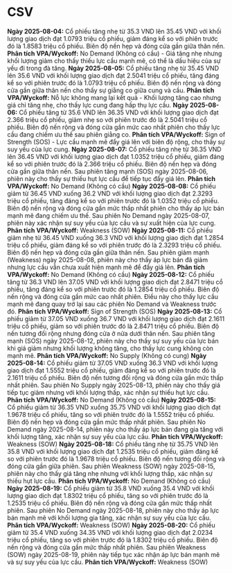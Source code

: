 # CSV

**Ngày 2025-08-04:** Cổ phiếu tăng nhẹ từ 35.3 VND lên 35.45 VND với khối lượng giao dịch đạt 1.0793 triệu cổ phiếu, giảm đáng kể so với phiên trước đó là 1.8583 triệu cổ phiếu. Biên độ nến hẹp và đóng cửa gần giữa thân nến. **Phân tích VPA/Wyckoff:** No Demand (Không có cầu) - Giá tăng nhẹ nhưng khối lượng giảm cho thấy thiếu lực cầu mạnh mẽ, có thể là dấu hiệu của sự yếu đi trong đà tăng.
**Ngày 2025-08-05:** Cổ phiếu tăng nhẹ từ 35.45 VND lên 35.6 VND với khối lượng giao dịch đạt 2.5041 triệu cổ phiếu, tăng đáng kể so với phiên trước đó là 1.0793 triệu cổ phiếu. Biên độ nến rộng và đóng cửa gần giữa thân nến cho thấy sự giằng co giữa cung và cầu. **Phân tích VPA/Wyckoff:** Nỗ lực không mang lại kết quả - Khối lượng tăng cao nhưng giá chỉ tăng nhẹ, cho thấy lực cung đang hấp thụ lực cầu.
**Ngày 2025-08-06:** Cổ phiếu tăng từ 35.6 VND lên 36.35 VND với khối lượng giao dịch đạt 2.366 triệu cổ phiếu, giảm nhẹ so với phiên trước đó là 2.5041 triệu cổ phiếu. Biên độ nến rộng và đóng cửa gần mức cao nhất phiên cho thấy lực cầu đang chiếm ưu thế sau phiên giằng co. **Phân tích VPA/Wyckoff:** Sign of Strength (SOS) - Lực cầu mạnh mẽ đẩy giá lên với biên độ rộng, cho thấy sự suy yếu của lực cung.
**Ngày 2025-08-07:** Cổ phiếu tăng nhẹ từ 36.35 VND lên 36.45 VND với khối lượng giao dịch đạt 1.0352 triệu cổ phiếu, giảm đáng kể so với phiên trước đó là 2.366 triệu cổ phiếu. Biên độ nến hẹp và đóng cửa gần giữa thân nến. Sau phiên tăng mạnh (SOS) ngày 2025-08-06, phiên này cho thấy sự thiếu hụt lực cầu để tiếp tục đẩy giá lên. **Phân tích VPA/Wyckoff:** No Demand (Không có cầu)
**Ngày 2025-08-08:** Cổ phiếu giảm từ 36.45 VND xuống 36.2 VND với khối lượng giao dịch đạt 2.3293 triệu cổ phiếu, tăng đáng kể so với phiên trước đó là 1.0352 triệu cổ phiếu. Biên độ nến rộng và đóng cửa gần mức thấp nhất phiên cho thấy áp lực bán mạnh mẽ đang chiếm ưu thế. Sau phiên No Demand ngày 2025-08-07, phiên này xác nhận sự suy yếu của lực cầu và sự xuất hiện của lực cung. **Phân tích VPA/Wyckoff:** Weakness (SOW)
**Ngày 2025-08-11:** Cổ phiếu giảm nhẹ từ 36.45 VND xuống 36.3 VND với khối lượng giao dịch đạt 1.2854 triệu cổ phiếu, giảm đáng kể so với phiên trước đó là 2.3293 triệu cổ phiếu. Biên độ nến hẹp và đóng cửa gần giữa thân nến. Sau phiên giảm mạnh (Weakness) ngày 2025-08-08, phiên này cho thấy áp lực bán đã giảm nhưng lực cầu vẫn chưa xuất hiện mạnh mẽ để đẩy giá lên. **Phân tích VPA/Wyckoff:** No Demand (Không có cầu)
**Ngày 2025-08-12:** Cổ phiếu tăng từ 36.3 VND lên 37.05 VND với khối lượng giao dịch đạt 2.8471 triệu cổ phiếu, tăng đáng kể so với phiên trước đó là 1.2854 triệu cổ phiếu. Biên độ nến rộng và đóng cửa gần mức cao nhất phiên. Điều này cho thấy lực cầu mạnh mẽ đang quay trở lại sau các phiên No Demand và Weakness trước đó. **Phân tích VPA/Wyckoff:** Sign of Strength (SOS)
**Ngày 2025-08-13:** Cổ phiếu giảm từ 37.05 VND xuống 36.7 VND với khối lượng giao dịch đạt 2.1611 triệu cổ phiếu, giảm so với phiên trước đó là 2.8471 triệu cổ phiếu. Biên độ nến tương đối rộng nhưng đóng cửa ở nửa dưới thân nến. Sau phiên tăng mạnh (SOS) ngày 2025-08-12, phiên này cho thấy sự suy yếu của lực bán khi giá giảm nhưng khối lượng không tăng, cho thấy lực cung không còn mạnh mẽ. **Phân tích VPA/Wyckoff:** No Supply (Không có cung)
**Ngày 2025-08-14:** Cổ phiếu giảm từ 37.05 VND xuống 36.3 VND với khối lượng giao dịch đạt 1.5552 triệu cổ phiếu, giảm đáng kể so với phiên trước đó là 2.1611 triệu cổ phiếu. Biên độ nến tương đối rộng và đóng cửa gần mức thấp nhất phiên. Sau phiên No Supply ngày 2025-08-13, phiên này cho thấy giá tiếp tục giảm nhưng với khối lượng thấp, xác nhận sự thiếu hụt lực cầu. **Phân tích VPA/Wyckoff:** No Demand (Không có cầu)
**Ngày 2025-08-15:** Cổ phiếu giảm từ 36.35 VND xuống 35.75 VND với khối lượng giao dịch đạt 1.9678 triệu cổ phiếu, tăng so với phiên trước đó là 1.5552 triệu cổ phiếu. Biên độ nến hẹp và đóng cửa gần mức thấp nhất phiên. Sau phiên No Demand ngày 2025-08-14, phiên này cho thấy áp lực bán đang gia tăng với khối lượng tăng, xác nhận sự suy yếu của lực cầu. **Phân tích VPA/Wyckoff:** Weakness (SOW)
**Ngày 2025-08-18:** Cổ phiếu tăng nhẹ từ 35.75 VND lên 35.8 VND với khối lượng giao dịch đạt 1.2535 triệu cổ phiếu, giảm đáng kể so với phiên trước đó là 1.9678 triệu cổ phiếu. Biên độ nến tương đối rộng và đóng cửa gần giữa phiên. Sau phiên Weakness (SOW) ngày 2025-08-15, phiên này cho thấy giá tăng nhẹ nhưng với khối lượng thấp, xác nhận sự thiếu hụt lực cầu. **Phân tích VPA/Wyckoff:** No Demand (Không có cầu)
**Ngày 2025-08-19:** Cổ phiếu giảm từ 35.8 VND xuống 35.4 VND với khối lượng giao dịch đạt 1.8302 triệu cổ phiếu, tăng so với phiên trước đó là 1.2535 triệu cổ phiếu. Biên độ nến rộng và đóng cửa gần mức thấp nhất phiên. Sau phiên No Demand ngày 2025-08-18, phiên này cho thấy áp lực bán mạnh mẽ với khối lượng gia tăng, xác nhận sự suy yếu của lực cầu. **Phân tích VPA/Wyckoff:** Weakness (SOW)
**Ngày 2025-08-20:** Cổ phiếu giảm từ 35.4 VND xuống 34.35 VND với khối lượng giao dịch đạt 2.0234 triệu cổ phiếu, tăng so với phiên trước đó là 1.8302 triệu cổ phiếu. Biên độ nến rộng và đóng cửa gần mức thấp nhất phiên. Sau phiên Weakness (SOW) ngày 2025-08-19, phiên này tiếp tục xác nhận áp lực bán mạnh mẽ và sự suy yếu của lực cầu. **Phân tích VPA/Wyckoff:** Weakness (SOW)
